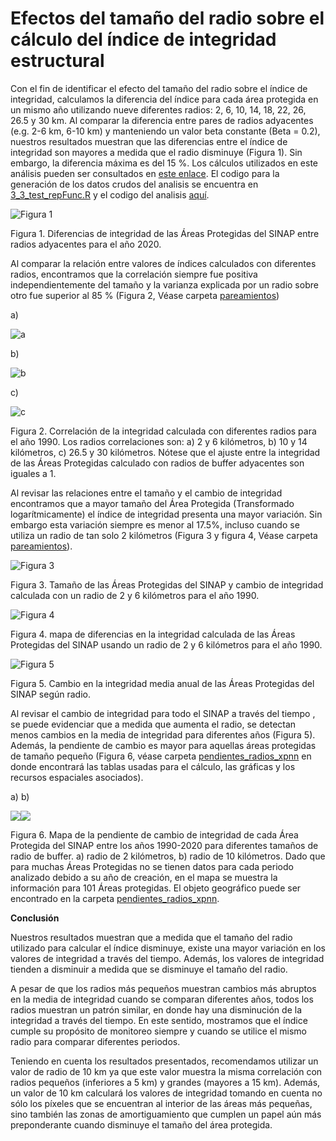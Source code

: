 # Efectos del tamaño del radio sobre el cálculo del índice de integridad estructural

Con el fin de identificar el efecto del tamaño del radio sobre el índice de integridad, calculamos la diferencia del índice para cada área protegida en un mismo año utilizando nueve diferentes radios: 2, 6, 10, 14, 18, 22, 26, 26.5 y 30 km. Al comparar la diferencia entre pares de radios adyacentes (e.g. 2-6 km, 6-10 km) y manteniendo un valor beta constante (Beta = 0.2), nuestros resultados muestran que las diferencias entre el índice de integridad son mayores a medida que el radio disminuye (Figura 1). Sin embargo, la diferencia máxima es del 15 %. Los cálculos utilizados en este análisis pueden ser consultados en [este enlace](https://github.com/PEM-Humboldt/indicadores-sinap/tree/master/anexos/analisis_sensibilidad_representatividad_funcional/datos_idPNN). El codigo para la generación de los datos crudos del analisis se encuentra en [3_3_test_repFunc.R](https://github.com/PEM-Humboldt/indicadores-sinap/blob/master/R/3_3_test_repFunc.R) y el codigo del analisis [aquí](https://github.com/PEM-Humboldt/indicadores-sinap/blob/master/R/3_4_analisis_sensibilidad_rep_func.R).

![Figura 1](https://github.com/PEM-Humboldt/indicadores-sinap/blob/master/anexos/analisis_sensibilidad_representatividad_funcional/pareamientos_boxplot/difgnra_2020.png)

Figura 1. Diferencias de integridad de las Áreas Protegidas del SINAP entre radios adyacentes para el año 2020.

Al comparar la relación entre valores de índices calculados con diferentes radios, encontramos que la correlación siempre fue positiva independientemente del tamaño y la varianza explicada por un radio sobre otro fue superior al 85 % (Figura 2, Véase carpeta [pareamientos](https://github.com/PEM-Humboldt/indicadores-sinap/tree/master/anexos/analisis_sensibilidad_representatividad_funcional/pareamientos))

a)

![a](https://github.com/PEM-Humboldt/indicadores-sinap/blob/master/anexos/analisis_sensibilidad_representatividad_funcional/pareamientos/1990/regresion_r2_r6_1990.png)

b)

![b](https://github.com/PEM-Humboldt/indicadores-sinap/blob/master/anexos/analisis_sensibilidad_representatividad_funcional/pareamientos/1990/regresion_r10_r14_1990.png)

c)

![c](https://github.com/PEM-Humboldt/indicadores-sinap/blob/master/anexos/analisis_sensibilidad_representatividad_funcional/pareamientos/1990/regresion_r26.5_r30_1990.png)

Figura 2. Correlación de la integridad calculada con diferentes radios para el año 1990. Los radios correlaciones son: a) 2 y 6 kilómetros, b) 10 y 14 kilómetros, c) 26.5 y 30 kilómetros. Nótese que el ajuste entre la integridad de las Áreas Protegidas calculado con radios de buffer adyacentes son iguales a 1.  

Al revisar las relaciones entre el tamaño y el cambio de integridad encontramos que a mayor tamaño del Área Protegida (Transformado logarítmicamente) el índice de integridad presenta una mayor variación. Sin embargo esta variación siempre es menor al 17.5%, incluso cuando se utiliza un radio de tan solo 2 kilómetros (Figura 3 y figura 4, Véase carpeta [pareamientos](https://github.com/PEM-Humboldt/indicadores-sinap/tree/master/anexos/analisis_sensibilidad_representatividad_funcional/pareamientos)).

![Figura 3](https://github.com/PEM-Humboldt/indicadores-sinap/blob/master/anexos/analisis_sensibilidad_representatividad_funcional/pareamientos/1990/intvsSize_r2_r6_1990.png)

Figura 3. Tamaño de las Áreas Protegidas del SINAP y cambio de integridad calculada con un radio de 2 y 6 kilómetros para el año 1990.

![Figura 4](https://github.com/PEM-Humboldt/indicadores-sinap/blob/master/anexos/analisis_sensibilidad_representatividad_funcional/pareamientos/1990/mapadif_r2_r6_1990.png)

Figura 4. mapa de diferencias en la integridad calculada de las Áreas Protegidas del SINAP usando un radio de 2 y 6 kilómetros para el año 1990.

![Figura 5](https://github.com/PEM-Humboldt/indicadores-sinap/blob/master/anexos/analisis_sensibilidad_representatividad_funcional/cambio_integridad_radio.png)

Figura 5. Cambio en la integridad media anual de las Áreas Protegidas del SINAP según radio.

Al revisar el cambio de integridad para todo el SINAP a través del tiempo , se puede evidenciar que a medida que aumenta el radio, se detectan menos cambios en la media de integridad para diferentes años (Figura 5). Además, la pendiente de cambio es mayor para aquellas áreas protegidas de tamaño pequeño (Figura 6, véase carpeta [pendientes_radios_xpnn](https://github.com/PEM-Humboldt/indicadores-sinap/tree/master/anexos/analisis_sensibilidad_representatividad_funcional/pendientes_radios_xpnn) en donde encontrará las tablas usadas para el cálculo, las gráficas y los recursos espaciales asociados).

a)						b)

![](https://github.com/PEM-Humboldt/indicadores-sinap/blob/master/anexos/analisis_sensibilidad_representatividad_funcional/pendientes_radios_xpnn/pendiente%201990-2020%20r2.png)![](https://github.com/PEM-Humboldt/indicadores-sinap/blob/master/anexos/analisis_sensibilidad_representatividad_funcional/pendientes_radios_xpnn/pendiente%201990-2020%20r10.png)

Figura 6. Mapa de la pendiente de cambio de integridad de cada Área Protegida del SINAP entre los años 1990-2020 para diferentes tamaños de radio de buffer. a) radio de 2 kilómetros, b) radio de 10 kilómetros. Dado que para muchas Áreas Protegidas no se tienen datos para cada periodo analizado debido a su año de creación, en el mapa se muestra la información para 101 Áreas protegidas. El objeto geográfico puede ser encontrado en la carpeta [pendientes_radios_xpnn](https://github.com/PEM-Humboldt/indicadores-sinap/tree/master/anexos/analisis_sensibilidad_representatividad_funcional/pendientes_radios_xpnn).


**Conclusión**

Nuestros resultados muestran que a medida que el tamaño del radio utilizado para calcular el índice disminuye, existe una mayor variación en los valores de integridad a través del tiempo. Además, los valores de integridad tienden a disminuir a medida que se disminuye el tamaño del radio.

A pesar de que los radios más pequeños muestran cambios más abruptos en la media de integridad cuando se comparan diferentes años, todos los radios muestran un patrón similar, en donde hay una disminución de la integridad a través del tiempo. En este sentido, mostramos que el índice cumple su propósito de monitoreo siempre y cuando se utilice el mismo radio para comparar diferentes periodos.

Teniendo en cuenta los resultados presentados, recomendamos utilizar un valor de radio de 10 km ya que este valor muestra la misma correlación con radios pequeños (inferiores a 5 km) y grandes (mayores a 15 km). Además, un valor de 10 km calculará los valores de integridad tomando en cuenta no sólo los píxeles que se encuentran al interior de las áreas más pequeñas, sino también las zonas de amortiguamiento que cumplen un papel aún más preponderante cuando disminuye el tamaño del área protegida.
